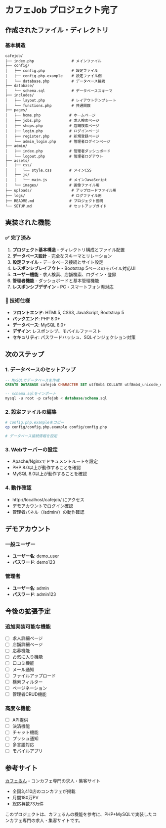 # カフェJob プロジェクト完了

## 作成されたファイル・ディレクトリ

### 基本構造
```
cafejob/
├── index.php                 # メインファイル
├── config/
│   ├── config.php            # 設定ファイル
│   ├── config.php.example    # 設定ファイル例
│   └── database.php          # データベース接続
├── database/
│   └── schema.sql            # データベーススキーマ
├── includes/
│   ├── layout.php            # レイアウトテンプレート
│   └── functions.php         # 共通関数
├── pages/
│   ├── home.php             # ホームページ
│   ├── jobs.php             # 求人検索ページ
│   ├── shops.php            # 店舗検索ページ
│   ├── login.php            # ログインページ
│   ├── register.php         # 新規登録ページ
│   └── admin_login.php      # 管理者ログインページ
├── admin/
│   ├── index.php            # 管理者ダッシュボード
│   └── logout.php           # 管理者ログアウト
├── assets/
│   ├── css/
│   │   └── style.css        # メインCSS
│   ├── js/
│   │   └── main.js          # メインJavaScript
│   └── images/              # 画像ファイル用
├── uploads/                  # アップロードファイル用
├── logs/                     # ログファイル用
├── README.md                # プロジェクト説明
└── SETUP.md                 # セットアップガイド
```

## 実装された機能

### ✅ 完了済み
1. **プロジェクト基本構造** - ディレクトリ構成とファイル配置
2. **データベース設計** - 完全なスキーマとリレーション
3. **設定ファイル** - データベース接続とサイト設定
4. **レスポンシブレイアウト** - Bootstrap 5ベースのモバイル対応UI
5. **ユーザー機能** - 求人検索、店舗検索、ログイン・登録
6. **管理者機能** - ダッシュボードと基本管理機能
7. **レスポンシブデザイン** - PC・スマートフォン両対応

### 🔧 技術仕様
- **フロントエンド**: HTML5, CSS3, JavaScript, Bootstrap 5
- **バックエンド**: PHP 8.0+
- **データベース**: MySQL 8.0+
- **デザイン**: レスポンシブ、モバイルファースト
- **セキュリティ**: パスワードハッシュ、SQLインジェクション対策

## 次のステップ

### 1. データベースのセットアップ
```sql
-- MySQLでデータベースを作成
CREATE DATABASE cafejob CHARACTER SET utf8mb4 COLLATE utf8mb4_unicode_ci;

-- schema.sqlをインポート
mysql -u root -p cafejob < database/schema.sql
```

### 2. 設定ファイルの編集
```bash
# config.php.exampleをコピー
cp config/config.php.example config/config.php

# データベース接続情報を設定
```

### 3. Webサーバーの設定
- Apache/Nginxでドキュメントルートを設定
- PHP 8.0以上が動作することを確認
- MySQL 8.0以上が動作することを確認

### 4. 動作確認
- http://localhost/cafejob/ にアクセス
- デモアカウントでログイン確認
- 管理者パネル（/admin/）の動作確認

## デモアカウント

### 一般ユーザー
- **ユーザー名**: demo_user
- **パスワード**: demo123

### 管理者
- **ユーザー名**: admin
- **パスワード**: admin123

## 今後の拡張予定

### 追加実装可能な機能
- [ ] 求人詳細ページ
- [ ] 店舗詳細ページ
- [ ] 応募機能
- [ ] お気に入り機能
- [ ] 口コミ機能
- [ ] メール通知
- [ ] ファイルアップロード
- [ ] 検索フィルター
- [ ] ページネーション
- [ ] 管理者CRUD機能

### 高度な機能
- [ ] API提供
- [ ] 決済機能
- [ ] チャット機能
- [ ] プッシュ通知
- [ ] 多言語対応
- [ ] モバイルアプリ

## 参考サイト

[カフェるん](https://caferun.jp/) - コンカフェ専門の求人・集客サイト
- 全国3,410店のコンカフェが掲載
- 月間180万PV
- 総応募数73万件

このプロジェクトは、カフェるんの機能を参考に、PHP+MySQLで実装したコンカフェ専門の求人・集客サイトです。



